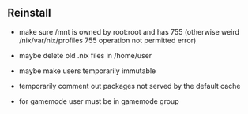 ## Reinstall

- make sure /mnt is owned by root:root and has 755 (otherwise weird /nix/var/nix/profiles 755 operation not permitted error)
- maybe delete old .nix files in /home/user
- maybe make users temporarily immutable
- temporarily comment out packages not served by the default cache


- for gamemode user must be in gamemode group